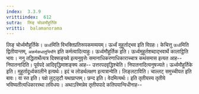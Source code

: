 ```yaml
---
index:  3.3.9
vrittiindex:  612
sutra:  लिङ् चोध्र्वमौहुर्तिके
vritti:  balamanorama 
---
```


लिङ् चोर्ध्वमौहूर्तिके। `ऊर्ध्व`मिति विभक्तिप्रतिरूपकमव्ययम्। ऊर्ध्वं मुहूर्ताद्भव इति विग्रहः। केचित्तु `ऊर्ध्व`मिति द्वितीयान्तम्, `अकर्मकधातुभिर्योगे` इति कर्मत्वादित्याहुः। ऊर्ध्वमौहूर्तिक इति। ऊर्ध्वमुहूर्तशब्दाद्भवार्थे कालाट्ठिति भावः। ननु तद्धितार्थेत्यत्र दिक्सङ्ख्ये इत्यनुवृत्तेः समानाधिकरणाधिकाराच्चात्र कथंसमास इत्यत आह-- निपातनादिति। पूर्वपदे आदिवृद्धिमाशङ्क्य आह-- उत्तरपदवृद्धिश्चेति। निपातनादित्यनुषज्यते। ऊर्ध्वमौहूर्तिके इति। मुहूर्तादूर्ध्वकालीने इत्यर्थः। इदं च लोडर्थलक्षण इत्यत्रान्वेति। लिङ्लटाविति। चाल्लट् समुच्चीयत इति बावः। वा स्त इति। पक्षे लुट्लृटौ यथाप्राप्तम्। छन्द इति। वेदमित्यर्थः। इति तृतीयस्य तृतीये भविष्यतीत्यधिकारस्था लविधयः। अथाऽस्मिन्नेव तृतीयपादे कतिपयान्विधीनाह-- 

